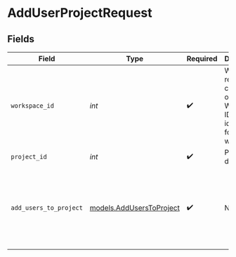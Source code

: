 # AddUserProjectRequest


## Fields

| Field                                                                                          | Type                                                                                           | Required                                                                                       | Description                                                                                    | Example                                                                                        |
| ---------------------------------------------------------------------------------------------- | ---------------------------------------------------------------------------------------------- | ---------------------------------------------------------------------------------------------- | ---------------------------------------------------------------------------------------------- | ---------------------------------------------------------------------------------------------- |
| `workspace_id`                                                                                 | *int*                                                                                          | :heavy_check_mark:                                                                             | Workspace refers to a collection of projects. Workspace ID is unique identifier for workspace. | 4                                                                                              |
| `project_id`                                                                                   | *int*                                                                                          | :heavy_check_mark:                                                                             | Project to delete                                                                              | 4                                                                                              |
| `add_users_to_project`                                                                         | [models.AddUsersToProject](../models/adduserstoproject.md)                                     | :heavy_check_mark:                                                                             | N/A                                                                                            | {<br/>"users": [<br/>{<br/>"user_id": 4,<br/>"role_name": "project_admin"<br/>}<br/>]<br/>}    |